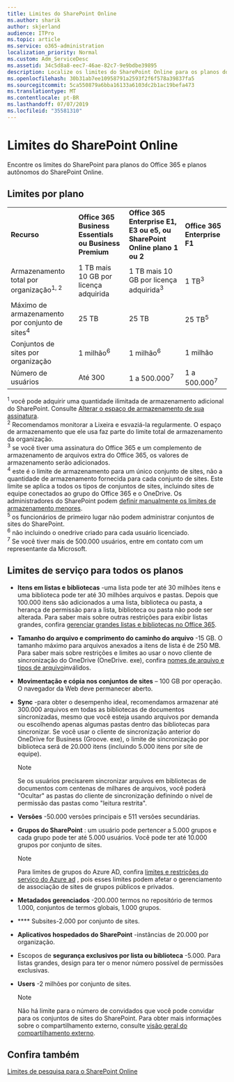 ```yaml
---
title: Limites do SharePoint Online
ms.author: sharik
author: skjerland
audience: ITPro
ms.topic: article
ms.service: o365-administration
localization_priority: Normal
ms.custom: Adm_ServiceDesc
ms.assetid: 34c5d8a8-eec7-46ae-82c7-9e9bdbe39895
description: Localize os limites do SharePoint Online para os planos do Office 365 Enterprise e os planos autônomos.
ms.openlocfilehash: 30b31ab7ee10958791a2593f2f6f578a39837fa5
ms.sourcegitcommit: 5ca550879a6bba16133a6103dc2b1ac19befa473
ms.translationtype: MT
ms.contentlocale: pt-BR
ms.lasthandoff: 07/07/2019
ms.locfileid: "35581310"
---
```

# <a name="sharepoint-online-limits"></a>Limites do SharePoint Online 

Encontre os limites do SharePoint para planos do Office 365 e planos autônomos do SharePoint Online.
  
## <a name="limits-by-plan"></a>Limites por plano 

|||||
|:-----|:-----|:-----|:-----|
|**Recurso** <br/> |**Office 365 Business Essentials ou Business Premium** <br/> |**Office 365 Enterprise E1, E3 ou e5, ou SharePoint Online plano 1 ou 2** <br/> | **Office 365 Enterprise F1** <br/> |
|Armazenamento total por organização<sup>1, 2</sup> <br/> |1 TB mais 10 GB por licença adquirida  <br/> |1 TB mais 10 GB por licença adquirida<sup>3</sup> <br/> |1 TB<sup>3</sup> <br/> |
|Máximo de armazenamento por conjunto de sites<sup>4</sup><br/> |25 TB <br/> |25 TB <br/> |25 TB<sup>5</sup> <br/> |
|Conjuntos de sites por organização  <br/> |1 milhão<sup>6</sup> <br/> |1 milhão<sup>6</sup> <br/> |1 milhão<br/> |
|Número de usuários  <br/> |Até 300  <br/> |1 a 500.000<sup>7</sup> <br/> |1 a 500.000<sup>7</sup> <br/> |
   
<sup>1</sup> você pode adquirir uma quantidade ilimitada de armazenamento adicional do SharePoint. Consulte [Alterar o espaço de armazenamento de sua assinatura](https://docs.microsoft.com/office365/admin/subscriptions-and-billing/add-storage-space). 
<br/><sup>2</sup> Recomendamos monitorar a Lixeira e esvaziá-la regularmente. O espaço de armazenamento que ele usa faz parte do limite total de armazenamento da organização. 
<br/> <sup>3</sup> se você tiver uma assinatura do Office 365 e um complemento de armazenamento de arquivos extra do Office 365, os valores de armazenamento serão adicionados. 
<br/> <sup>4</sup> este é o limite de armazenamento para um único conjunto de sites, não a quantidade de armazenamento fornecida para cada conjunto de sites. Este limite se aplica a todos os tipos de conjuntos de sites, incluindo sites de equipe conectados ao grupo do Office 365 e o OneDrive. Os administradores do SharePoint podem [definir manualmente os limites de armazenamento menores](https://docs.microsoft.com/sharepoint/manage-site-collection-storage-limits). 
<br/> <sup>5</sup> os funcionários de primeiro lugar não podem administrar conjuntos de sites do SharePoint. 
<br/> <sup>6</sup> não incluindo o onedrive criado para cada usuário licenciado. 
<br/> <sup>7</sup> Se você tiver mais de 500.000 usuários, entre em contato com um representante da Microsoft. 
  
## <a name="service-limits-for-all-plans"></a>Limites de serviço para todos os planos

- **Itens em listas e bibliotecas** -uma lista pode ter até 30 milhões itens e uma biblioteca pode ter até 30 milhões arquivos e pastas. Depois que 100.000 itens são adicionados a uma lista, biblioteca ou pasta, a herança de permissão para a lista, biblioteca ou pasta não pode ser alterada. Para saber mais sobre outras restrições para exibir listas grandes, confira [gerenciar grandes listas e bibliotecas no Office 365](https://support.office.com/article/b4038448-ec0e-49b7-b853-679d3d8fb784). 

- **Tamanho do arquivo e comprimento do caminho do arquivo** -15 GB. O tamanho máximo para arquivos anexados a itens de lista é de 250 MB. Para saber mais sobre restrições e limites ao usar o novo cliente de sincronização do OneDrive (OneDrive. exe), confira [nomes de arquivo e tipos de arquivo](https://support.office.com/article/64883a5d-228e-48f5-b3d2-eb39e07630fa)inválidos.

- **Movimentação e cópia nos conjuntos de sites** – 100 GB por operação. O navegador da Web deve permanecer aberto.

- **Sync** -para obter o desempenho ideal, recomendamos armazenar até 300.000 arquivos em todas as bibliotecas de documentos sincronizadas, mesmo que você esteja usando arquivos por demanda ou escolhendo apenas algumas pastas dentro das bibliotecas para sincronizar. Se você usar o cliente de sincronização anterior do OneDrive for Business (Groove. exe), o limite de sincronização por biblioteca será de 20.000 itens (incluindo 5.000 itens por site de equipe).

    > [!NOTE]
    > Se os usuários precisarem sincronizar arquivos em bibliotecas de documentos com centenas de milhares de arquivos, você poderá "Ocultar" as pastas do cliente de sincronização definindo o nível de permissão das pastas como "leitura restrita". 

- **Versões** -50.000 versões principais e 511 versões secundárias.

- **Grupos do SharePoint** : um usuário pode pertencer a 5.000 grupos e cada grupo pode ter até 5.000 usuários. Você pode ter até 10.000 grupos por conjunto de sites.
    > [!NOTE]
    > Para limites de grupos do Azure AD, confira [limites e restrições do serviço do Azure ad](https://docs.microsoft.com/azure/active-directory/users-groups-roles/directory-service-limits-restrictions) , pois esses limites podem afetar o gerenciamento de associação de sites de grupos públicos e privados. 
- **Metadados gerenciados** -200.000 termos no repositório de termos 1.000, conjuntos de termos globais, 1.000 grupos.

- **** Subsites-2.000 por conjunto de sites.

- **Aplicativos hospedados do SharePoint** -instâncias de 20.000 por organização.

- Escopos de **segurança exclusivos por lista ou biblioteca** -5.000. Para listas grandes, design para ter o menor número possível de permissões exclusivas.

- **Users** -2 milhões por conjunto de sites.
    > [!NOTE]
    > Não há limite para o número de convidados que você pode convidar para os conjuntos de sites do SharePoint. Para obter mais informações sobre o compartilhamento externo, consulte [visão geral do compartilhamento externo](https://docs.microsoft.com/sharepoint/external-sharing-overview).
## <a name="see-also"></a>Confira também

[Limites de pesquisa para o SharePoint Online](https://docs.microsoft.com/sharepoint/search-limits)
